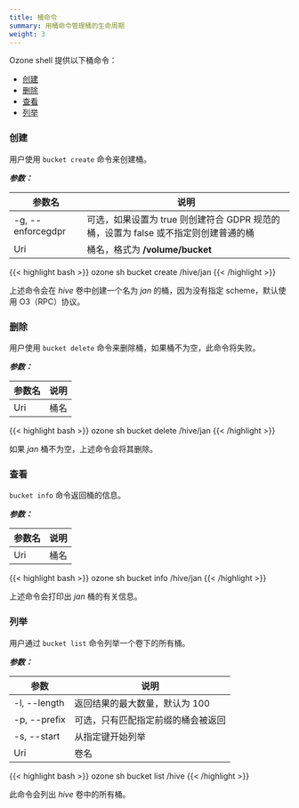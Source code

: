 ```yaml
---
title: 桶命令
summary: 用桶命令管理桶的生命周期
weight: 3
---
```

<!---
  Licensed to the Apache Software Foundation (ASF) under one or more
  contributor license agreements.  See the NOTICE file distributed with
  this work for additional information regarding copyright ownership.
  The ASF licenses this file to You under the Apache License, Version 2.0
  (the "License"); you may not use this file except in compliance with
  the License.  You may obtain a copy of the License at

      http://www.apache.org/licenses/LICENSE-2.0

  Unless required by applicable law or agreed to in writing, software
  distributed under the License is distributed on an "AS IS" BASIS,
  WITHOUT WARRANTIES OR CONDITIONS OF ANY KIND, either express or implied.
  See the License for the specific language governing permissions and
  limitations under the License.
-->

Ozone shell 提供以下桶命令：

  * [创建](#创建)
  * [删除](#删除)
  * [查看](#查看)
  * [列举](#列举)

### 创建

用户使用 `bucket create` 命令来创建桶。

***参数：***

| 参数名                      |  说明                                |
|--------------------------------|-----------------------------------------|
| -g, \-\-enforcegdpr            | 可选，如果设置为 true 则创建符合 GDPR 规范的桶，设置为 false 或不指定则创建普通的桶|
|  Uri                           | 桶名，格式为 **/volume/bucket** |


{{< highlight bash >}}
ozone sh bucket create /hive/jan
{{< /highlight >}}

上述命令会在 _hive_ 卷中创建一个名为 _jan_ 的桶，因为没有指定 scheme，默认使用 O3（RPC）协议。

### 删除 

用户使用 `bucket delete` 命令来删除桶，如果桶不为空，此命令将失败。

***参数：***

| 参数名                      |  说明                                |
|--------------------------------|-----------------------------------------|
|  Uri                           | 桶名 |

{{< highlight bash >}}
ozone sh bucket delete /hive/jan
{{< /highlight >}}

如果 _jan_ 桶不为空，上述命令会将其删除。

### 查看

`bucket info` 命令返回桶的信息。

***参数：***

| 参数名                      |  说明                                |
|--------------------------------|-----------------------------------------|
|  Uri                           | 桶名 | 

{{< highlight bash >}}
ozone sh bucket info /hive/jan
{{< /highlight >}}

上述命令会打印出 _jan_ 桶的有关信息。

### 列举

用户通过 `bucket list` 命令列举一个卷下的所有桶。

***参数：***

| 参数                      |  说明                                |
|--------------------------------|-----------------------------------------|
| -l, \-\-length                   | 返回结果的最大数量，默认为 100
| -p, \-\-prefix                   | 可选，只有匹配指定前缀的桶会被返回
| -s, \-\-start                    | 从指定键开始列举
|  Uri                           | 卷名

{{< highlight bash >}}
ozone sh bucket list /hive
{{< /highlight >}}

此命令会列出 _hive_ 卷中的所有桶。
